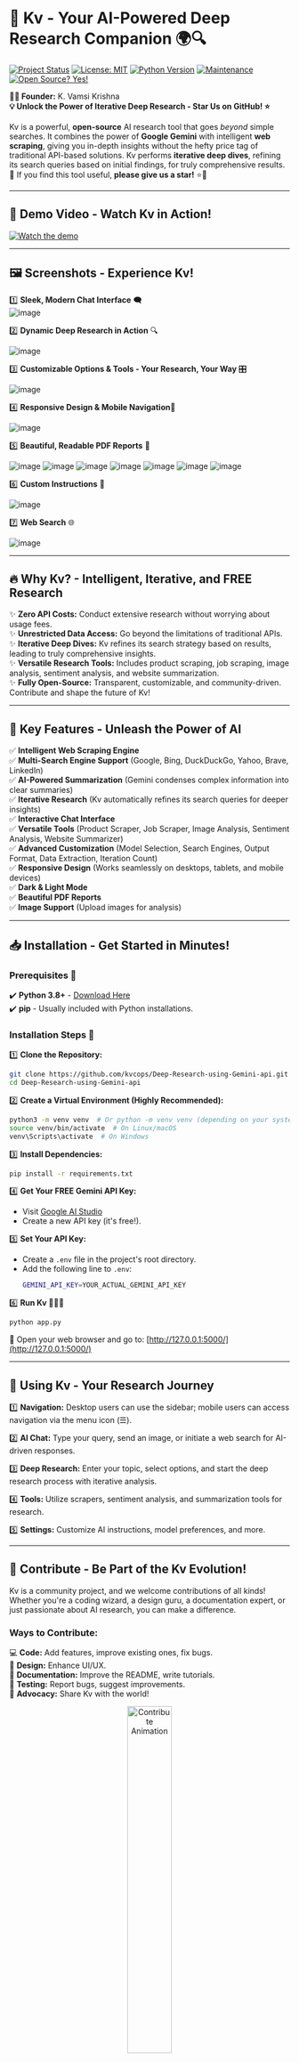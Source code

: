 # 🚀 Kv - Your AI-Powered Deep Research Companion 🌍🔍

[![Project Status](https://img.shields.io/badge/Status-Active-brightgreen.svg)](https://github.com/kvcops/Deep-Research-using-Gemini-api)
[![License: MIT](https://img.shields.io/badge/License-MIT-yellow.svg)](https://opensource.org/licenses/MIT)
[![Python Version](https://img.shields.io/badge/Python->=3.8-blue.svg)](https://www.python.org/downloads/)
[![Maintenance](https://img.shields.io/badge/Maintained%3F-yes-green.svg)](https://github.com/kvcops/Deep-Research-using-Gemini-api/graphs/commit-activity)
[![Open Source? Yes!](https://badgen.net/badge/Open%20Source%20%3F/Yes%21/blue?icon=github)](https://github.com/kvcops/Deep-Research-using-Gemini-api)

**👨‍💻 Founder:** K. Vamsi Krishna  
**💡 Unlock the Power of Iterative Deep Research - Star Us on GitHub! ⭐**

Kv is a powerful, **open-source** AI research tool that goes *beyond* simple searches. It combines the power of **Google Gemini** with intelligent **web scraping**, giving you in-depth insights without the hefty price tag of traditional API-based solutions. Kv performs **iterative deep dives**, refining its search queries based on initial findings, for truly comprehensive results. 🚀 If you find this tool useful, **please give us a star!** ⭐🙏

---

## 🎥 Demo Video - Watch Kv in Action!

[![Watch the demo](https://img.youtube.com/vi/UNdSUAgBMAc/0.jpg)](https://youtu.be/UNdSUAgBMAc?si=5pyp4qyNys8Y-GK7)


---

## 🖼️ Screenshots - Experience Kv!

1️⃣ **Sleek, Modern Chat Interface** 🗨️  
   ![image](https://github.com/user-attachments/assets/a459df87-90ef-4fb8-bb73-d257ea2ce631)


2️⃣ **Dynamic Deep Research in Action** 🔍  

   ![image](https://github.com/user-attachments/assets/b144240b-a04a-4a1e-bbe0-f0d35daabbf8)

3️⃣ **Customizable Options & Tools - Your Research, Your Way** 🎛️  

   ![image](https://github.com/user-attachments/assets/ce6d95ba-77d7-4a52-87fe-c63e63ac1322)


4️⃣ **Responsive Design & Mobile Navigation**📱  

   ![image](https://github.com/user-attachments/assets/80ba4a4c-b79f-4083-92a3-8b226c8d8f38)


5️⃣ **Beautiful, Readable PDF Reports** 📄  

   ![image](https://github.com/user-attachments/assets/7fb74de0-d539-4851-8b7b-ddbceb35e7e8)
   ![image](https://github.com/user-attachments/assets/e6a3a666-6492-408c-8936-ab5d634a9f46)
   ![image](https://github.com/user-attachments/assets/cc394c29-61ac-4ccb-9020-79a4c5b233b8)
   ![image](https://github.com/user-attachments/assets/19c78489-f772-4462-804d-7f4b8883b7f5)
   ![image](https://github.com/user-attachments/assets/6e67fda8-2c44-40ce-8639-4a9db6bdbd1c)
   ![image](https://github.com/user-attachments/assets/fcb5957e-52dc-4117-87b8-a3b5defa9827)
   ![image](https://github.com/user-attachments/assets/222bb25a-f3fa-47f6-b6c0-88ccf4d19528)


6️⃣ **Custom Instructions** 🤖

![image](https://github.com/user-attachments/assets/76d31236-63b5-443b-85e1-9623a3d01abb)


7️⃣ **Web Search** 🌐

![image](https://github.com/user-attachments/assets/2993d8ff-c902-4551-99da-5e759bb49c1a)


---

## 🔥 Why Kv? - Intelligent, Iterative, and FREE Research

✨ **Zero API Costs:** Conduct extensive research without worrying about usage fees.  
✨ **Unrestricted Data Access:** Go beyond the limitations of traditional APIs.  
✨ **Iterative Deep Dives:** Kv refines its search strategy based on results, leading to truly comprehensive insights.  
✨ **Versatile Research Tools:** Includes product scraping, job scraping, image analysis, sentiment analysis, and website summarization.  
✨ **Fully Open-Source:** Transparent, customizable, and community-driven. Contribute and shape the future of Kv!

---

## 🚀 Key Features - Unleash the Power of AI

✅ **Intelligent Web Scraping Engine**  
✅ **Multi-Search Engine Support** (Google, Bing, DuckDuckGo, Yahoo, Brave, LinkedIn)  
✅ **AI-Powered Summarization** (Gemini condenses complex information into clear summaries)  
✅ **Iterative Research** (Kv automatically refines its search queries for deeper insights)  
✅ **Interactive Chat Interface**  
✅ **Versatile Tools** (Product Scraper, Job Scraper, Image Analysis, Sentiment Analysis, Website Summarizer)  
✅ **Advanced Customization** (Model Selection, Search Engines, Output Format, Data Extraction, Iteration Count)  
✅ **Responsive Design** (Works seamlessly on desktops, tablets, and mobile devices)  
✅ **Dark & Light Mode**  
✅ **Beautiful PDF Reports**  
✅ **Image Support** (Upload images for analysis)

---

## 📥 Installation - Get Started in Minutes!

### Prerequisites 📌

✔️ **Python 3.8+** - [Download Here](https://www.python.org/downloads/)  
✔️ **pip** - Usually included with Python installations.

### Installation Steps 🔧

1️⃣ **Clone the Repository:**
   ```bash
   git clone https://github.com/kvcops/Deep-Research-using-Gemini-api.git
   cd Deep-Research-using-Gemini-api
   ```

2️⃣ **Create a Virtual Environment (Highly Recommended):**
   ```bash
   python3 -m venv venv  # Or python -m venv venv (depending on your system)
   source venv/bin/activate  # On Linux/macOS
   venv\Scripts\activate  # On Windows
   ```

3️⃣ **Install Dependencies:**
   ```bash
   pip install -r requirements.txt
   ```

4️⃣ **Get Your FREE Gemini API Key:**
   - Visit [Google AI Studio](https://makersuite.google.com/app/apikey)
   - Create a new API key (it's free!).

5️⃣ **Set Your API Key:**
   - Create a `.env` file in the project's root directory.
   - Add the following line to `.env`:
     ```bash
     GEMINI_API_KEY=YOUR_ACTUAL_GEMINI_API_KEY
     ```

6️⃣ **Run Kv 🏃‍♂️💨**
   ```bash
   python app.py
   ```
   🚀 Open your web browser and go to: [http://127.0.0.1:5000/](http://127.0.0.1:5000/)

---

## 🤖 Using Kv - Your Research Journey

1️⃣ **Navigation:** Desktop users can use the sidebar; mobile users can access navigation via the menu icon (☰).

2️⃣ **AI Chat:** Type your query, send an image, or initiate a web search for AI-driven responses.

3️⃣ **Deep Research:** Enter your topic, select options, and start the deep research process with iterative analysis.

4️⃣ **Tools:** Utilize scrapers, sentiment analysis, and summarization tools for research.

5️⃣ **Settings:** Customize AI instructions, model preferences, and more.

---

## 🤝 Contribute - Be Part of the Kv Evolution!
Kv is a community project, and we welcome contributions of all kinds! Whether you're a coding wizard, a design guru, a documentation expert, or just passionate about AI research, you can make a difference.

### Ways to Contribute:
💻 **Code:** Add features, improve existing ones, fix bugs.  
🎨 **Design:** Enhance UI/UX.  
📝 **Documentation:** Improve the README, write tutorials.  
🐞 **Testing:** Report bugs, suggest improvements.  
📢 **Advocacy:** Share Kv with the world!

<div align="center">
  <img src="https://media.giphy.com/media/26u4nJPf0JtQPdStq/giphy.gif" alt="Contribute Animation" width="40%">
</div>

---
##   Article For More Information
-Visit this Link (https://dev.to/kvcops/kv-your-ai-powered-deep-research-companion-2ona)
---

## 📜 License
Kv is proudly open-source and licensed under the **MIT License**. See the [LICENSE](LICENSE) file for more details.

---

## 📞 Contact & Support
📧 **Email:** 21131A05C6@gvpce.ac.in  
👨‍💻 **Founder:** [K. Vamsi Krishna](https://www.linkedin.com/in/karri-vamsi-krishna-966537251/)

✨ **Thank you for using Kv! Don't forget to star the repository if you find it helpful! ⭐ 🚀**
